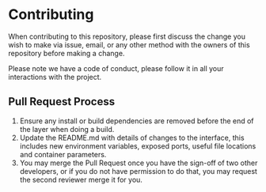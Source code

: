 # Contributing

When contributing to this repository, please first discuss the change you wish to make via issue,
email, or any other method with the owners of this repository before making a change.

<!---<a href="https://discord.gg/HHMs7Eg" target="blank">
<img src="https://img.shields.io/discord/735303195105951764?label=Join%20Community&logo=discord&style=flat-square" alt="join discord community of github profile readme generator"/>
</a>-->

Please note we have a code of conduct, please follow it in all your interactions with the project.

## Pull Request Process

1. Ensure any install or build dependencies are removed before the end of the layer when doing a
   build.
2. Update the README.md with details of changes to the interface, this includes new environment
   variables, exposed ports, useful file locations and container parameters.
3. You may merge the Pull Request once you have the sign-off of two other developers, or if you
   do not have permission to do that, you may request the second reviewer merge it for you.
